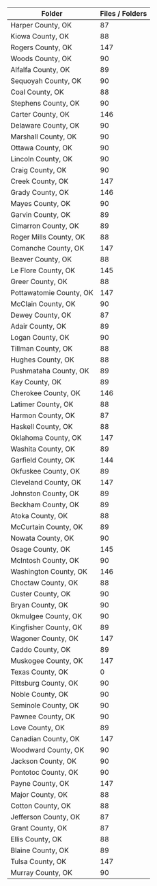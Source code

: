 | Folder                  |   Files / Folders |
|-------------------------|-------------------|
| Harper County, OK       |                87 |
| Kiowa County, OK        |                88 |
| Rogers County, OK       |               147 |
| Woods County, OK        |                90 |
| Alfalfa County, OK      |                89 |
| Sequoyah County, OK     |                90 |
| Coal County, OK         |                88 |
| Stephens County, OK     |                90 |
| Carter County, OK       |               146 |
| Delaware County, OK     |                90 |
| Marshall County, OK     |                90 |
| Ottawa County, OK       |                90 |
| Lincoln County, OK      |                90 |
| Craig County, OK        |                90 |
| Creek County, OK        |               147 |
| Grady County, OK        |               146 |
| Mayes County, OK        |                90 |
| Garvin County, OK       |                89 |
| Cimarron County, OK     |                89 |
| Roger Mills County, OK  |                88 |
| Comanche County, OK     |               147 |
| Beaver County, OK       |                88 |
| Le Flore County, OK     |               145 |
| Greer County, OK        |                88 |
| Pottawatomie County, OK |               147 |
| McClain County, OK      |                90 |
| Dewey County, OK        |                87 |
| Adair County, OK        |                89 |
| Logan County, OK        |                90 |
| Tillman County, OK      |                88 |
| Hughes County, OK       |                88 |
| Pushmataha County, OK   |                89 |
| Kay County, OK          |                89 |
| Cherokee County, OK     |               146 |
| Latimer County, OK      |                88 |
| Harmon County, OK       |                87 |
| Haskell County, OK      |                88 |
| Oklahoma County, OK     |               147 |
| Washita County, OK      |                89 |
| Garfield County, OK     |               144 |
| Okfuskee County, OK     |                89 |
| Cleveland County, OK    |               147 |
| Johnston County, OK     |                89 |
| Beckham County, OK      |                89 |
| Atoka County, OK        |                88 |
| McCurtain County, OK    |                89 |
| Nowata County, OK       |                90 |
| Osage County, OK        |               145 |
| McIntosh County, OK     |                90 |
| Washington County, OK   |               146 |
| Choctaw County, OK      |                88 |
| Custer County, OK       |                90 |
| Bryan County, OK        |                90 |
| Okmulgee County, OK     |                90 |
| Kingfisher County, OK   |                89 |
| Wagoner County, OK      |               147 |
| Caddo County, OK        |                89 |
| Muskogee County, OK     |               147 |
| Texas County, OK        |                 0 |
| Pittsburg County, OK    |                90 |
| Noble County, OK        |                90 |
| Seminole County, OK     |                90 |
| Pawnee County, OK       |                90 |
| Love County, OK         |                89 |
| Canadian County, OK     |               147 |
| Woodward County, OK     |                90 |
| Jackson County, OK      |                90 |
| Pontotoc County, OK     |                90 |
| Payne County, OK        |               147 |
| Major County, OK        |                88 |
| Cotton County, OK       |                88 |
| Jefferson County, OK    |                87 |
| Grant County, OK        |                87 |
| Ellis County, OK        |                88 |
| Blaine County, OK       |                89 |
| Tulsa County, OK        |               147 |
| Murray County, OK       |                90 |